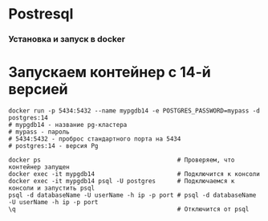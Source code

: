 # Postresql

### Установка и запуск в docker

# Запускаем контейнер с 14-й версией
```
docker run -p 5434:5432 --name mypgdb14 -e POSTGRES_PASSWORD=mypass -d postgres:14
# mypgdb14 - название pg-кластера
# mypass - пароль
# 5434:5432 - проброс стандартного порта на 5434
# postgres:14 - версия Pg
```

```
docker ps 				 				  	   # Проверяем, что контейнер запущен
docker exec -it mypgdb14 				       # Подключится к консоли
docker exec -it mypgdb14 psql -U postgres      # Подключаемся к консоли и запустить psql
psql -d databaseName -U userName -h ip -p port # psql -d databaseName -U userName -h ip -p port
\q									           # Отключится от psql
```

```

```
